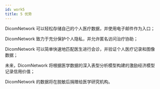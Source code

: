 ```yaml
---
id: work5
title: 5 优势
---
```


DicomNetwork 可以轻松存储自己的个人医疗数据，并使用电子邮件作为入口；

DicomNetwork 致力于充分保护个人隐私，并允许匿名访问治疗协助；

DicomNetwork 可以简单快速地匹配医生进行会诊，并验证个人医疗记录和图像数据；

未来，DicomNetwork 将根据医学数据的深入表型分析模型构建的激励经济模型记录信用价值；

DicomNetwork 的数据将在脱敏后捐赠给医学研究机构。
